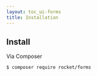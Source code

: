 ```yaml
---
layout: toc_ui-forms
title: Installation
---
```

## Install

Via Composer

``` bash
$ composer require rocket/forms
```